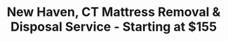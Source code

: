 ---
layout: location.njk
title: New Haven, CT Mattress Removal & Disposal Service - Starting at $155
description: Professional mattress removal in New Haven, Connecticut. Next-day pickup starting at $155. Licensed, insured, and eco-friendly. Serving Yale campus, East Rock, Westville, and 15+ neighborhoods.
permalink: /mattress-removal/connecticut/new-haven/
city: New Haven
state: Connecticut
stateSlug: connecticut
tier: 2
coordinates:
  lat: 41.3083
  lng: -72.9279
pricing:
  startingPrice: 155
  single: 155
  queen: 155
  king: 165
  boxSpring: 30
neighborhoods:
  - name: Downtown/The Green
    zipCodes: ["06510", "06511"]
  - name: East Rock
    zipCodes: ["06511"]
  - name: Westville
    zipCodes: ["06515"]
  - name: West Rock
    zipCodes: ["06515"]
  - name: Wooster Square
    zipCodes: ["06511"]
  - name: Fair Haven
    zipCodes: ["06513"]
  - name: The Hill
    zipCodes: ["06519"]
  - name: Dixwell
    zipCodes: ["06511"]
  - name: Newhallville
    zipCodes: ["06511"]
  - name: Beaver Hills
    zipCodes: ["06515"]
  - name: Edgewood
    zipCodes: ["06515"]
  - name: West River
    zipCodes: ["06516"]
  - name: Amity
    zipCodes: ["06515"]
  - name: Prospect Hill
    zipCodes: ["06511"]
  - name: Cedar Hill
    zipCodes: ["06515"]
  - name: Mill River
    zipCodes: ["06511"]
zipCodes:
  - "06510"
  - "06511"
  - "06513"
  - "06515"
  - "06516"
  - "06519"
recyclingPartners:
  - "Materials Innovation and Recycling Authority (MIRA)"
  - "New Haven Transfer Station"
  - "Connecticut Mattress Recycling Partners"
  - "Regional Waste Management Facilities"
localRegulations: "Connecticut Mandatory Recycling Act requires proper disposal of large items including mattresses. New Haven partners with regional waste management facilities for compliant disposal. City ordinances require proper preparation and scheduling for bulk item pickup."
nearbyCities:
  - name: Hartford
    distance: "35 miles"
  - name: Bridgeport
    distance: "20 miles"
  - name: Stamford
    distance: "35 miles"
  - name: Waterbury
    distance: "25 miles"
  - name: Danbury
    distance: "45 miles"
reviews:
  count: 127
  featured:
    - name: "Dr. Sarah P."
      neighborhood: "East Rock"
      rating: 5
      text: "Graduate student housing changeover required quick mattress disposal before new semester. Team understood our academic timeline, worked around move-in schedules, and provided the reliable service expected by Yale community members. Excellent coordination with property managers."
    - name: "Michael R."
      neighborhood: "Westville"
      rating: 5
      text: "Historic neighborhood renovation meant disposing of multiple mattresses from our 1920s colonial. Team was incredibly careful with our original hardwood floors and narrow doorways. Appreciated their understanding of New Haven's historic property requirements."
    - name: "Jennifer K."
      neighborhood: "Downtown"
      rating: 5
      text: "Downtown apartment complex required coordination with building management for mattress removal. These guys handled all the logistics perfectly, worked around parking restrictions, and maintained professional service throughout. Perfect for urban living needs."
faqs:
  - question: "How quickly can you pick up mattresses in New Haven?"
    answer: "We offer next-day service throughout New Haven including all neighborhoods from Yale campus area to East Rock and Westville. Book online or call (720) 263-6094 before 2 PM and we'll typically pick up the following day. We coordinate with academic schedules and building management requirements."
  - question: "What's included in your New Haven mattress removal fee?"
    answer: "Our $155 base price covers pickup, loading, transportation, and eco-friendly recycling of one mattress. Box springs add $30 each. We handle university housing coordination, historic property requirements, and downtown parking logistics without extra charges."
  - question: "Do you serve Yale University housing and student apartments?"
    answer: "Yes, we regularly service Yale dormitories, graduate housing, and off-campus student apartments throughout New Haven. We understand academic calendars, coordinate with Yale housing services, and work efficiently around semester transitions and move-in/move-out periods."
  - question: "Can you handle historic property pickups in East Rock and downtown areas?"
    answer: "Absolutely. Our team is experienced with New Haven's historic neighborhoods including East Rock Victorian homes and downtown historic buildings. We navigate narrow staircases, protect original architectural features, and respect preservation requirements."
  - question: "What payment methods do you accept in New Haven?"
    answer: "We accept cash, all major credit cards, Venmo, and Zelle. Payment is due at time of service. We provide receipts and can coordinate billing with university accounts, property management companies, or student housing services."
  - question: "Are you licensed and insured for New Haven County?"
    answer: "Yes, we're fully licensed and insured throughout Connecticut including New Haven County. We comply with Connecticut's mattress disposal regulations and work with approved regional recycling facilities including MIRA."
  - question: "What happens to my mattress after you pick it up?"
    answer: "Your mattress is transported to certified Connecticut recycling facilities where it gets completely dismantled. Metal springs go to scrap recycling, foam becomes carpet padding, and fabric gets processed into insulation materials. We ensure 100% of materials are recycled through our network of regional partners."
  - question: "How do you coordinate with university schedules and student housing?"
    answer: "We understand New Haven's academic calendar and coordinate with Yale's semester transitions. We offer flexible scheduling around finals, move-in/move-out periods, and summer break housing changes while maintaining efficient service for students, faculty, and residents."
schema:
  "@type": "LocalBusiness"
  name: "A Bedder World New Haven"
  address:
    streetAddress: "New Haven, CT"
    addressLocality: "New Haven"
    addressRegion: "CT"
    postalCode: "06511"
    addressCountry: "US"
  geo:
    latitude: 41.3083
    longitude: -72.9279
  telephone: "720-263-6094"
  priceRange: "$155-$210"
  serviceArea: "New Haven, Connecticut"
  aggregateRating:
    ratingValue: "4.9"
    reviewCount: 127
pageContent:
  heroSubtitle: "Starting at $155 • University City • Yale Campus Area • Historic Neighborhoods"
  heroDescription: "A Bedder World provides professional mattress removal throughout New Haven's diverse university and residential communities. From Yale campus housing to historic East Rock homes and downtown apartments, we handle pickup, loading, and transport to certified recycling facilities with the reliability expected in Connecticut's premier university city."
  
  aboutService: "New Haven's unique character as Connecticut's premier university city, anchored by Yale's $7 billion annual economic impact and home to over 132,000 residents, creates distinctive mattress removal needs across academic and residential communities. The East Rock neighborhood, known as 'Grad Haven,' serves Yale graduate students, faculty, and young professionals in historic Victorian homes requiring careful navigation of period features and narrow staircases. Downtown's high-rise apartments and condos near the New Haven Green demand coordination with building management and urban parking logistics. Westville's historic village atmosphere features 1920s colonials and family homes requiring respectful handling of original architectural elements. The university district serves student housing, dormitories, and off-campus apartments with semester-driven schedules demanding flexible service around academic calendars. New Haven's biotech corridor, housing over 70 companies, includes corporate housing for healthcare and research professionals. Our comprehensive recycling approach works with Connecticut's regional facilities to ensure every mattress is properly processed, supporting the city's environmental consciousness and university sustainability standards."
  
  serviceAreasIntro: "Professional mattress pickup throughout New Haven's university and residential neighborhoods, from Yale campus housing to historic East Rock homes and downtown apartments. We coordinate with university housing services, building management, and understand the unique requirements of Connecticut's premier academic city."
  
  environmentalImpact: "Connecticut's environmental leadership through regional recycling partnerships demands responsible disposal practices, and our certified recycling network exceeds these expectations. Every New Haven mattress gets completely dismantled at approved Connecticut facilities where metal springs become new steel products, foam transforms into carpet padding, and fabric gets processed into insulation materials. This comprehensive approach supports Yale University's sustainability initiatives and New Haven's environmental goals while eliminating landfill disposal entirely. Our service complements the university's waste reduction programs and city recycling initiatives, providing convenient pickup that meets academic institution environmental standards while supporting Connecticut's regional waste management goals."
  
  pricingContext: "New Haven's diverse market - from university housing and graduate apartments (median income $53,771) to historic East Rock properties (median home value $350,000) - demands flexible service standards, and our pricing reflects this community diversity. Whether removing mattresses from student housing transitions, faculty relocations, or historic neighborhood renovations, our rates remain transparent and accessible. We factor in New Haven's academic calendar and urban logistics by including proper recycling and coordination services in every price, never charging extra fees like traditional disposal services."
  
  howItWorksScheduling: "Next-day pickup available throughout New Haven with flexible scheduling around academic calendars, building management requirements, and family routines. We coordinate timing with Yale housing services, work around semester transitions, and accommodate downtown parking restrictions and historic neighborhood access."
  
  howItWorksService: "Our team understands New Haven's diverse property requirements from university housing to historic neighborhoods, navigating dormitory protocols, respecting architectural preservation in East Rock, coordinating with downtown building management, and providing the reliable service expected in Connecticut's premier university city."
  
  howItWorksDisposal: "All New Haven mattresses are transported to certified regional Connecticut recycling facilities for complete material recovery, supporting the state's environmental leadership and exceeding university sustainability standards through our network of approved regional partners."
  
  sidebarStats:
    mattressesRemoved: "3,847"
---